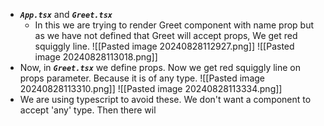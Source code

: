 - ***`App.tsx`*** and ***`Greet.tsx`***
	-  In this we are trying to render Greet component with name prop but as we have not defined that Greet will accept props, We get red squiggly line.
	 ![[Pasted image 20240828112927.png]]
	 ![[Pasted image 20240828113018.png]]
- Now, in ***`Greet.tsx`*** we define props. Now we get red squiggly line on props parameter. Because it is of any type.
     ![[Pasted image 20240828113310.png]]
     ![[Pasted image 20240828113334.png]]
- We are using typescript to avoid these. We don't want a component to accept 'any' type. Then there wil